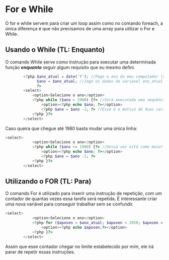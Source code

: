 # **For e While**

O for e while servem para criar um loop assim como no comando foreach, a única diferença é que não precisamos de uma array para utilizar o For e While.

## Usando o While (TL: Enquanto)

O comando While serve como instrução para executar uma determinada função ***enquanto*** seguir algum requisito que eu mesmo defini.

```php
		<?php $ano_atual = date('Y'); //Pego o ano do meu computador (2021)
			  $ano = $ano_atual; //Jogo os dados da variável ano_atual para não ter problemas ao executar o comando while
			  ?>
		<select>
			<option>Selecione o ano</option>
			<?php while ($ano > 1980) {?> //Será executada uma sequências de instruções até a minha variável ano chegar em um valor próximo à 1980.
				<option><?php echo $ano; ?></option>
				<?php $ano = $ano -1; ?> //Esse é o motivo de duas variáveis, pois não dá para pegar o ano atual, ao mesmo tempo que altero esse valor.
			<?php }?>
		</select>
```

Caso queira que chegue até 1980 basta mudar uma única linha:

```php
<select>
			<option>Selecione o ano</option>
			<?php while ($ano >= 1980) {?> //Dessa vez está como maior e igual, e não apenas como maior.
				<option><?php echo $ano; ?></option>
				<?php $ano = $ano -1; ?>
			<?php }?>
		</select>
```

## Utilizando o FOR (TL: Para)

O comando For é utilizado para inserir uma instrução de repetição, com um contador de quantas vezes essa tarefa será repetida. É interessante criar uma nova variável para conseguir trabalhar sem se confundir.

```php
<select>
			<option>Selecione o ano</option>
			<?php for ($aposen = $ano_atual; $aposen < 2050; $aposen = $aposen+1){?> //Criei uma nova variável "aposen" pois quero que o usuário selecione o possível ano de sua aposentadoria.
				<option><?php echo $aposen;?></option>
			<?php }?>
		</select>
```

Assim que esse contador chegar no limite estabelecido por mim, ele irá parar de repetir essas instruções.